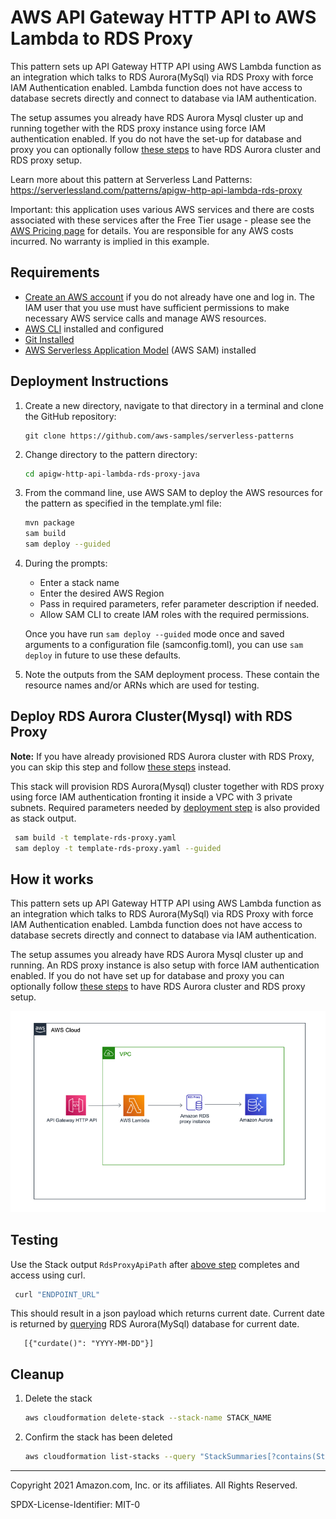 # AWS API Gateway HTTP API to AWS Lambda to RDS Proxy

This pattern sets up API Gateway HTTP API using AWS Lambda function as an integration which talks to RDS Aurora(MySql) via RDS Proxy
with force IAM Authentication enabled. Lambda function does not have access to database secrets directly and connect to database via IAM authentication.

The setup assumes you already have RDS Aurora Mysql cluster up and running together with the RDS proxy instance using 
force IAM authentication enabled. If you do not have the set-up for database and proxy you can optionally follow [these steps](#deploy-rds-aurora-clustermysql-with-rds-proxy)
to have RDS Aurora cluster and RDS proxy setup.

Learn more about this pattern at Serverless Land Patterns: https://serverlessland.com/patterns/apigw-http-api-lambda-rds-proxy

Important: this application uses various AWS services and there are costs associated with these services after the Free Tier usage - please see the [AWS Pricing page](https://aws.amazon.com/pricing/) for details. You are responsible for any AWS costs incurred. No warranty is implied in this example.

## Requirements

* [Create an AWS account](https://portal.aws.amazon.com/gp/aws/developer/registration/index.html) if you do not already have one and log in. The IAM user that you use must have sufficient permissions to make necessary AWS service calls and manage AWS resources.
* [AWS CLI](https://docs.aws.amazon.com/cli/latest/userguide/install-cliv2.html) installed and configured
* [Git Installed](https://git-scm.com/book/en/v2/Getting-Started-Installing-Git)
* [AWS Serverless Application Model](https://docs.aws.amazon.com/serverless-application-model/latest/developerguide/serverless-sam-cli-install.html) (AWS SAM) installed

## Deployment Instructions

1. Create a new directory, navigate to that directory in a terminal and clone the GitHub repository:
    ``` 
    git clone https://github.com/aws-samples/serverless-patterns
    ```
2. Change directory to the pattern directory:
    ```bash
    cd apigw-http-api-lambda-rds-proxy-java
    ```
3. From the command line, use AWS SAM to deploy the AWS resources for the pattern as specified in the template.yml file:
    ```bash
    mvn package
    sam build
    sam deploy --guided
    ```
4. During the prompts:
    * Enter a stack name
    * Enter the desired AWS Region
    * Pass in required parameters, refer parameter description if needed.
    * Allow SAM CLI to create IAM roles with the required permissions.

    Once you have run `sam deploy --guided` mode once and saved arguments to a configuration file (samconfig.toml), you can use `sam deploy` in future to use these defaults.

5. Note the outputs from the SAM deployment process. These contain the resource names and/or ARNs which are used for testing.

## Deploy RDS Aurora Cluster(Mysql) with RDS Proxy

**Note:** If you have already provisioned RDS Aurora cluster with RDS Proxy, you can skip 
this step and follow [these steps](#deployment-instructions) instead.

This stack will provision RDS Aurora(Mysql) cluster together with RDS proxy using force IAM authentication fronting it
inside a VPC with 3 private subnets. Required parameters needed by [deployment step](#deployment-instructions) is also 
provided as stack output.

   ```bash
    sam build -t template-rds-proxy.yaml
    sam deploy -t template-rds-proxy.yaml --guided
   ```

## How it works

This pattern sets up API Gateway HTTP API using AWS Lambda function as an integration which talks to RDS Aurora(MySql) via RDS Proxy
with force IAM Authentication enabled. Lambda function does not have access to database secrets directly and connect to database via IAM authentication.

The setup assumes you already have RDS Aurora Mysql cluster up and running. An RDS proxy instance is also setup with 
force IAM authentication enabled. If you do not have set up for database and proxy you can optionally follow [these steps](#deploy-rds-aurora-cluster-with-rds-proxy)
to have RDS Aurora cluster and RDS proxy setup.

![architecture.png](architecture.png)

## Testing

Use the Stack output `RdsProxyApiPath` after [above step](#deployment-instructions) completes and access using curl.
   
   ```bash
    curl "ENDPOINT_URL"
   ```

This should result in a json payload which returns current date. Current date is returned by [querying](src/app.py#L55) RDS Aurora(MySql) database 
for current date.

   ```
      [{"curdate()": "YYYY-MM-DD"}]
   ```

## Cleanup
 
1. Delete the stack
    ```bash
    aws cloudformation delete-stack --stack-name STACK_NAME
    ```
1. Confirm the stack has been deleted
    ```bash
    aws cloudformation list-stacks --query "StackSummaries[?contains(StackName,'STACK_NAME')].StackStatus"
    ```
----
Copyright 2021 Amazon.com, Inc. or its affiliates. All Rights Reserved.

SPDX-License-Identifier: MIT-0

